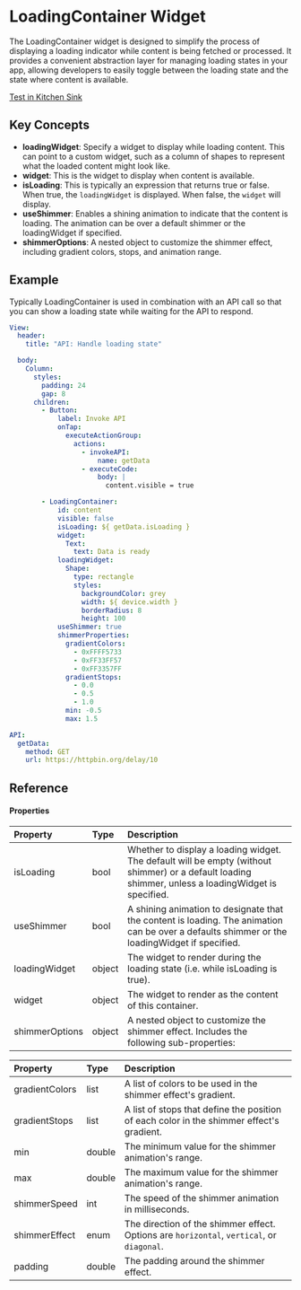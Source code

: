 # LoadingContainer Widget

The LoadingContainer widget is designed to simplify the process of displaying a loading indicator while content is being fetched or processed. It provides a convenient abstraction layer for managing loading states in your app, allowing developers to easily toggle between the loading state and the state where content is available.

[Test in Kitchen Sink](https://studio.ensembleui.com/app/e24402cb-75e2-404c-866c-29e6c3dd7992/screen/3wNZSfVkdi56zmTtFeBT)

## Key Concepts

- **loadingWidget**: Specify a widget to display while loading content. This can point to a custom widget, such as a column of shapes to represent what the loaded content might look like.
- **widget**: This is the widget to display when content is available.
- **isLoading**: This is typically an expression that returns true or false. When true, the `loadingWidget` is displayed. When false, the `widget` will display.
- **useShimmer**: Enables a shining animation to indicate that the content is loading. The animation can be over a default shimmer or the loadingWidget if specified.
- **shimmerOptions**: A nested object to customize the shimmer effect, including gradient colors, stops, and animation range.

## Example

Typically LoadingContainer is used in combination with an API call so that you can show a loading state while waiting for the API to respond.

```yaml
View:
  header:
    title: "API: Handle loading state"

  body:
    Column:
      styles:
        padding: 24
        gap: 8
      children:
        - Button:
            label: Invoke API
            onTap:
              executeActionGroup:
                actions:
                  - invokeAPI:
                      name: getData
                  - executeCode:
                      body: |
                        content.visible = true

        - LoadingContainer:
            id: content
            visible: false
            isLoading: ${ getData.isLoading }
            widget:
              Text:
                text: Data is ready
            loadingWidget:
              Shape:
                type: rectangle
                styles:
                  backgroundColor: grey
                  width: ${ device.width }
                  borderRadius: 8
                  height: 100
            useShimmer: true
            shimmerProperties:
              gradientColors:
                - 0xFFFF5733
                - 0xFF33FF57
                - 0xFF3357FF
              gradientStops: 
                - 0.0
                - 0.5
                - 1.0
              min: -0.5
              max: 1.5

API:
  getData:
    method: GET
    url: https://httpbin.org/delay/10
```

## Reference
#### Properties

| Property      | Type                                   | Description                                             |
| :------------ |:---------------------------------------|:--------------------------------------------------------|
| isLoading     | bool | Whether to display a loading widget. The default will be empty (without shimmer) or a default loading shimmer, unless a loadingWidget is specified. |
| useShimmer    | bool | A shining animation to designate that the content is loading. The animation can be over a defaults shimmer or the loadingWidget if specified. |
| loadingWidget | object | The widget to render during the loading state (i.e. while isLoading is true).
| widget        | object | The widget to render as the content of this container. |
| shimmerOptions  | object     | A nested object to customize the shimmer effect. Includes the following sub-properties:                         |


| Property         | Type       | Description                                                                                                     |
| :--------------- |:-----------|:----------------------------------------------------------------------------------------------------------------|
| gradientColors   | list       | A list of colors to be used in the shimmer effect's gradient.                                                    |
| gradientStops    | list       | A list of stops that define the position of each color in the shimmer effect's gradient.                         |
| min              | double     | The minimum value for the shimmer animation's range.                                                            |
| max              | double     | The maximum value for the shimmer animation's range.                                                            |
| shimmerSpeed     | int        | The speed of the shimmer animation in milliseconds.                                                             |
| shimmerEffect    | enum     | The direction of the shimmer effect. Options are `horizontal`, `vertical`, or `diagonal`.                        |
| padding          | double     | The padding around the shimmer effect.                                                                          |
```
